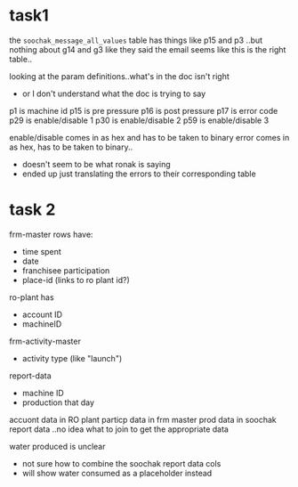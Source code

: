 
# task1
the `soochak_message_all_values` table has things like p15 and p3
..but nothing about g14 and g3 like they said the email
seems like this is the right table..

looking at the param definitions..what's in the doc isn't right
  - or I don't understand what the doc is trying to say

p1 is machine id
p15 is pre pressure
p16 is post pressure
p17 is error code
p29 is enable/disable 1
p30 is enable/disable 2
p59 is enable/disable 3

enable/disable comes in as hex and has to be taken to binary
error comes in as hex, has to be taken to binary..
 - doesn't seem to be what ronak is saying
 - ended up just translating the errors to their corresponding table



# task 2
frm-master rows have:
 - time spent
 - date
 - franchisee participation
 - place-id (links to ro plant id?)

ro-plant has 
 - account ID
 - machineID

frm-activity-master
 - activity type (like "launch")

report-data
 - machine ID
 - production that day


accuont data in RO plant
particp data in frm master
prod data in soochak report data
..no idea what to join to get the appropriate data


water produced is unclear
 - not sure how to combine the soochak report data cols
 - will show water consumed as a placeholder instead
